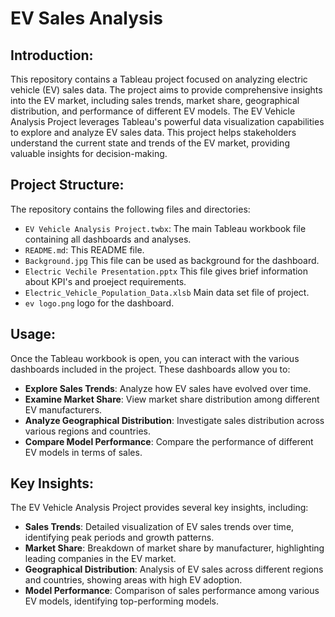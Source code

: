 # EV Sales Analysis
## Introduction:
  This repository contains a Tableau project focused on analyzing electric vehicle (EV) sales data. The project aims to provide comprehensive insights into the EV market, including sales trends, market share, geographical distribution, and performance of different EV models.
  The EV Vehicle Analysis Project leverages Tableau's powerful data visualization capabilities to explore and analyze EV sales data. This project helps stakeholders understand the current state and trends of the EV market, providing valuable insights for decision-making.

## Project Structure:
The repository contains the following files and directories:

- `EV Vehicle Analysis Project.twbx`: The main Tableau workbook file containing all dashboards and analyses.
- `README.md`: This README file.
- `Background.jpg` This file can be used as background for the dashboard.
- `Electric Vechile Presentation.pptx` This file gives brief information about KPI's and proeject requirements.
- `Electric_Vehicle_Population_Data.xlsb` Main data set file of project.
- `ev logo.png` logo for the dashboard.
## Usage:

Once the Tableau workbook is open, you can interact with the various dashboards included in the project. These dashboards allow you to:

- **Explore Sales Trends**: Analyze how EV sales have evolved over time.
- **Examine Market Share**: View market share distribution among different EV manufacturers.
- **Analyze Geographical Distribution**: Investigate sales distribution across various regions and countries.
- **Compare Model Performance**: Compare the performance of different EV models in terms of sales.
## Key Insights:

The EV Vehicle Analysis Project provides several key insights, including:

- **Sales Trends**: Detailed visualization of EV sales trends over time, identifying peak periods and growth patterns.
- **Market Share**: Breakdown of market share by manufacturer, highlighting leading companies in the EV market.
- **Geographical Distribution**: Analysis of EV sales across different regions and countries, showing areas with high EV adoption.
- **Model Performance**: Comparison of sales performance among various EV models, identifying top-performing models.
